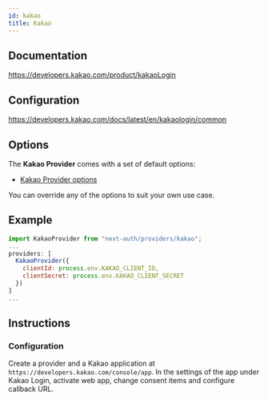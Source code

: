 ```yaml
---
id: kakao
title: Kakao
---
```


## Documentation

https://developers.kakao.com/product/kakaoLogin

## Configuration

https://developers.kakao.com/docs/latest/en/kakaologin/common

## Options

The **Kakao Provider** comes with a set of default options:

- [Kakao Provider options](https://github.com/nextauthjs/next-auth/blob/v4/packages/next-auth/src/providers/kakao.ts)

You can override any of the options to suit your own use case.

## Example

```js
import KakaoProvider from "next-auth/providers/kakao";
...
providers: [
  KakaoProvider({
    clientId: process.env.KAKAO_CLIENT_ID,
    clientSecret: process.env.KAKAO_CLIENT_SECRET
  })
]
...
```

## Instructions

### Configuration

Create a provider and a Kakao application at `https://developers.kakao.com/console/app`. In the settings of the app under Kakao Login, activate web app, change consent items and configure callback URL.
